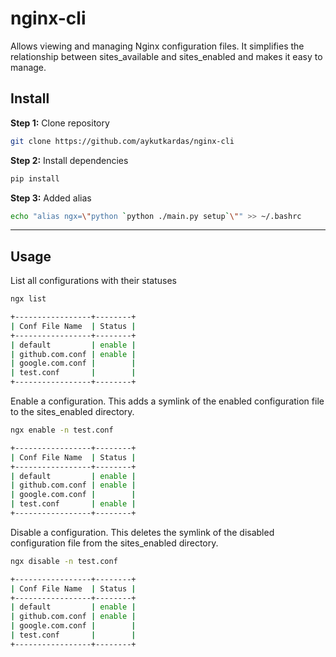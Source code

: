 # nginx-cli

Allows viewing and managing Nginx configuration files. It simplifies the relationship between sites_available and sites_enabled and makes it easy to manage.


## Install

**Step 1:** Clone repository

```sh
git clone https://github.com/aykutkardas/nginx-cli
```

**Step 2:** Install dependencies
```sh
pip install
```

**Step 3:** Added alias
```sh
echo "alias ngx=\"python `python ./main.py setup`\"" >> ~/.bashrc
```

---

## Usage


List all configurations with their statuses

```sh
ngx list
```
```sh
+-----------------+--------+
| Conf File Name  | Status |
+-----------------+--------+
| default         | enable |
| github.com.conf | enable |
| google.com.conf |        |
| test.conf       |        |
+-----------------+--------+
```

Enable a configuration. This adds a symlink of the enabled configuration file to the sites_enabled directory.

```sh
ngx enable -n test.conf
```
```sh
+-----------------+--------+
| Conf File Name  | Status |
+-----------------+--------+
| default         | enable |
| github.com.conf | enable |
| google.com.conf |        |
| test.conf       | enable |
+-----------------+--------+
```

Disable a configuration. This deletes the symlink of the disabled configuration file from the sites_enabled directory.
```sh
ngx disable -n test.conf
```
```sh
+-----------------+--------+
| Conf File Name  | Status |
+-----------------+--------+
| default         | enable |
| github.com.conf | enable |
| google.com.conf |        |
| test.conf       |        |
+-----------------+--------+
```